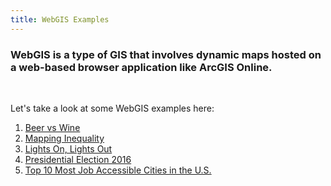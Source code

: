 ```yaml
---
title: WebGIS Examples
---
```


### WebGIS is a type of GIS that involves dynamic maps hosted on a web-based browser application like ArcGIS Online. 

<br>

Let's take a look at some WebGIS examples here: 

1. [Beer vs Wine](https://adventuresinmapping.files.wordpress.com/2017/02/bivariateupdate.jpg)
2. [Mapping Inequality](https://dsl.richmond.edu/panorama/redlining/#loc=5/39.1/-94.58)
3. [Lights On, Lights Out](https://storymaps.esri.com/stories/2017/Lights-On-Lights-Out/index.html)
4. [Presidential Election 2016](https://carto.maps.arcgis.com/apps/webappviewer/index.html?id=8732c91ba7a14d818cd26b776250d2c3)
5. [Top 10 Most Job Accessible Cities in the U.S.](https://urbanobservatory.maps.arcgis.com/apps/MapTour/index.html?appid=fa5b66adb57b4205a38731c45a6cb2e9&webmap=8a896ce35a3c454f959c102a4f7b72e8)
